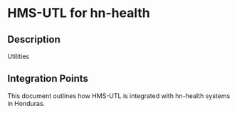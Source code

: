 # HMS-UTL for hn-health

## Description

Utilities

## Integration Points

This document outlines how HMS-UTL is integrated with hn-health systems in Honduras.
